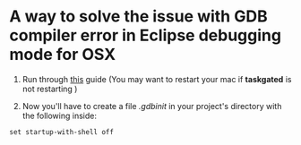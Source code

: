 # A way to solve the issue with GDB compiler error in Eclipse debugging mode for OSX

1. Run through [this](https://www.ics.uci.edu/~pattis/common/handouts/macmingweclipse/allexperimental/mac-gdb-install.html) guide (You may want to restart your mac if **taskgated** is not restarting )

2. Now you'll have to create a file _.gdbinit_ in your project's directory with the following inside:

` set startup-with-shell off `
